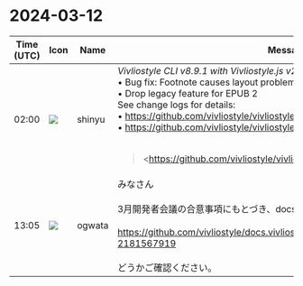 # 2024-03-12

|Time (UTC)|Icon|Name|Message|
|---|---|---|---|
|02:00|![](https://avatars.slack-edge.com/2018-04-27/354445776386_e258f5ed5ba887b08668_72.jpg)|shinyu|*Vivliostyle CLI v8.9.1 with Vivliostyle.js v2.28.1 Released!*<br>• Bug fix: Footnote causes layout problem on page breaking<br>• Drop legacy feature for EPUB 2<br>See change logs for details:<br>• <https://github.com/vivliostyle/vivliostyle.js/blob/master/CHANGELOG.md><br>• <https://github.com/vivliostyle/vivliostyle-cli/blob/main/CHANGELOG.md><br><br><blockquote><https://github.com/vivliostyle/vivliostyle.js/blob/master/CHANGELOG.md | CHANGELOG.md></blockquote><br><blockquote><https://github.com/vivliostyle/vivliostyle-cli/blob/main/CHANGELOG.md | CHANGELOG.md></blockquote>|
|13:05|![](https://avatars.slack-edge.com/2019-11-22/845042642576_070441337abaca9fb7b3_72.png)|ogwata|みなさん<br><br>3月開発者会議の合意事項にもとづき、docs.vivliostyle.orgの問題をまとめました。<br><br><https://github.com/vivliostyle/docs.vivliostyle.org/issues/25#issue-2181567919><br><br>どうかご確認ください。|
